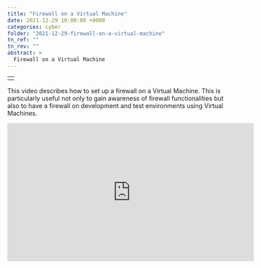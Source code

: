 ```yaml
---
title: "Firewall on a Virtual Machine"
date: 2021-12-29 10:00:00 +0000
categories: cyber
folder: "2021-12-29-firewall-on-a-virtual-machine"
tn_ref: ""
tn_rev: ""
abstract: >
  Firewall on a Virtual Machine
---
```

<table style="width:35%">
  <tr>
    <td style="vertical-align:bottom">
<script type='text/javascript' src='https://storage.ko-fi.com/cdn/widget/Widget_2.js'></script><script type='text/javascript'>kofiwidget2.init('Support Me on Ko-fi', '#29abe0', 'Z8Z37OFYG');kofiwidget2.draw();</script> 
    </td>
  </tr>
</table>

This video describes how to set up a firewall on a Virtual Machine. This is
particularly useful not only to gain awareness of firewall functionalities but
also to have a firewall on development and test environments using Virtual
Machines.

<iframe
  width="560" height="315"
  src="https://www.youtube.com/embed/ApZb1Eky-7g"
  title="Firewall on a Virtual Machine"
  frameborder="0"
  allow="accelerometer; autoplay; clipboard-write; encrypted-media; gyroscope; picture-in-picture" allowfullscreen>
</iframe>


